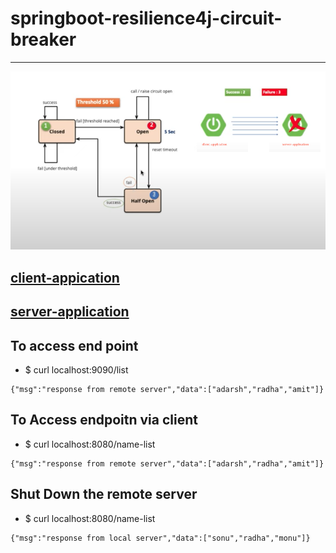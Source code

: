 
# springboot-resilience4j-circuit-breaker

---

![img](./image/digram.png)

## [client-appication](./client-application)
## [server-application](./server-application)

## To access end point 
* $ curl localhost:9090/list
```
{"msg":"response from remote server","data":["adarsh","radha","amit"]}
```

## To Access endpoitn via client 
* $ curl localhost:8080/name-list
```
{"msg":"response from remote server","data":["adarsh","radha","amit"]}
```

## Shut Down the remote server 
* $ curl localhost:8080/name-list
```
{"msg":"response from local server","data":["sonu","radha","monu"]}
```